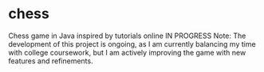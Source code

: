 # chess
Chess game in Java inspired by tutorials online
IN PROGRESS 
Note: The development of this project is ongoing, as I am currently balancing my time with college coursework, but I am actively improving the game with new features and refinements.
